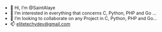 - 👋 Hi, I’m @SaintAlaye
- 👀 I’m interested in everything that concerns C, Python, PHP and Go ...
- 💞️ I’m looking to collaborate on any Project in C, Python, PHP and Go...
- 📫 elitetechydev@gmail.com

<!---
SaintAlaye/SaintAlaye is a ✨ special ✨ repository because its `README.md` (this file) appears on your GitHub profile.
You can click the Preview link to take a look at your changes.
--->
